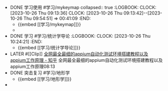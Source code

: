 - DONE 学习使用 #学习/mykeymap
  collapsed:: true
  :LOGBOOK:
  CLOCK: [2023-10-26 Thu 09:13:36]
  CLOCK: [2023-10-26 Thu 09:13:42]--[2023-10-26 Thu 09:54:51] =>  00:41:09
  :END:
	- {{embed [[学习/mykeymap]]}}
	-
- DONE 学习 #学习/统计学导论
  :LOGBOOK:
  CLOCK: [2023-10-26 Thu 10:24:21]
  :END:
	- {{embed [[学习/统计学导论]]}}
- LATER #[[Clip]] [全网最全最细的appium自动化测试环境搭建教程以及appium工作原理 - 知乎](https://zhuanlan.zhihu.com/p/142899252)
  全网最全最细的appium自动化测试环境搭建教程以及appium工作原理08:13
- DONE 突击复习 #学习/地形学
	- {{embed [[学习/地形学]]}}
-